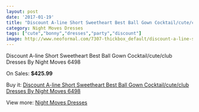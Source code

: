 ```yaml
---
layout: post
date: '2017-01-19'
title: "Discount A-line Short Sweetheart Best Ball Gown Cocktail/cute/club Dresses By Night Moves 6498"
category: Night Moves Dresses
tags: ["cute","bonny","dresses","party","discount"]
image: http://www.neoformal.com/7307-thickbox_default/discount-a-line-short-sweetheart-best-ball-gown-cocktail-cute-club-dresses-by-night-moves-6498.jpg
---
```

Discount A-line Short Sweetheart Best Ball Gown Cocktail/cute/club Dresses By Night Moves 6498

On Sales: **$425.99**
<a href="https://www.neoformal.com/en/night-moves-dresses/2601-discount-a-line-short-sweetheart-best-ball-gown-cocktail-cute-club-dresses-by-night-moves-6498.html"><amp-img layout="responsive" width="600" height="600" src="//www.neoformal.com/7307-thickbox_default/discount-a-line-short-sweetheart-best-ball-gown-cocktail-cute-club-dresses-by-night-moves-6498.jpg" alt="Discount A-line Short Sweetheart Best Ball Gown Cocktail/cute/club Dresses By Night Moves 6498 0" /></a>
<a href="https://www.neoformal.com/en/night-moves-dresses/2601-discount-a-line-short-sweetheart-best-ball-gown-cocktail-cute-club-dresses-by-night-moves-6498.html"><amp-img layout="responsive" width="600" height="600" src="//www.neoformal.com/7311-thickbox_default/discount-a-line-short-sweetheart-best-ball-gown-cocktail-cute-club-dresses-by-night-moves-6498.jpg" alt="Discount A-line Short Sweetheart Best Ball Gown Cocktail/cute/club Dresses By Night Moves 6498 1" /></a>
<a href="https://www.neoformal.com/en/night-moves-dresses/2601-discount-a-line-short-sweetheart-best-ball-gown-cocktail-cute-club-dresses-by-night-moves-6498.html"><amp-img layout="responsive" width="600" height="600" src="//www.neoformal.com/7310-thickbox_default/discount-a-line-short-sweetheart-best-ball-gown-cocktail-cute-club-dresses-by-night-moves-6498.jpg" alt="Discount A-line Short Sweetheart Best Ball Gown Cocktail/cute/club Dresses By Night Moves 6498 2" /></a>
<a href="https://www.neoformal.com/en/night-moves-dresses/2601-discount-a-line-short-sweetheart-best-ball-gown-cocktail-cute-club-dresses-by-night-moves-6498.html"><amp-img layout="responsive" width="600" height="600" src="//www.neoformal.com/7309-thickbox_default/discount-a-line-short-sweetheart-best-ball-gown-cocktail-cute-club-dresses-by-night-moves-6498.jpg" alt="Discount A-line Short Sweetheart Best Ball Gown Cocktail/cute/club Dresses By Night Moves 6498 3" /></a>
<a href="https://www.neoformal.com/en/night-moves-dresses/2601-discount-a-line-short-sweetheart-best-ball-gown-cocktail-cute-club-dresses-by-night-moves-6498.html"><amp-img layout="responsive" width="600" height="600" src="//www.neoformal.com/7308-thickbox_default/discount-a-line-short-sweetheart-best-ball-gown-cocktail-cute-club-dresses-by-night-moves-6498.jpg" alt="Discount A-line Short Sweetheart Best Ball Gown Cocktail/cute/club Dresses By Night Moves 6498 4" /></a>

Buy it: [Discount A-line Short Sweetheart Best Ball Gown Cocktail/cute/club Dresses By Night Moves 6498](https://www.neoformal.com/en/night-moves-dresses/2601-discount-a-line-short-sweetheart-best-ball-gown-cocktail-cute-club-dresses-by-night-moves-6498.html "Discount A-line Short Sweetheart Best Ball Gown Cocktail/cute/club Dresses By Night Moves 6498")

View more: [Night Moves Dresses](https://www.neoformal.com/en/23-night-moves-dresses "Night Moves Dresses")